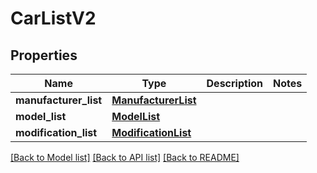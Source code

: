 # CarListV2

## Properties
Name | Type | Description | Notes
------------ | ------------- | ------------- | -------------
**manufacturer_list** | [**ManufacturerList**](ManufacturerList.md) |  | 
**model_list** | [**ModelList**](ModelList.md) |  | 
**modification_list** | [**ModificationList**](ModificationList.md) |  | 

[[Back to Model list]](../README.md#documentation-for-models) [[Back to API list]](../README.md#documentation-for-api-endpoints) [[Back to README]](../README.md)


